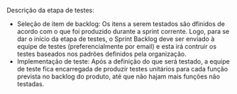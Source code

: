 Descrição da etapa de testes:
- Seleção de item de backlog: Os itens a serem testados são dfinidos de acordo com o que foi produzido durante a sprint corrente. Logo, para se dar o início da etapa de testes, o Sprint Backlog deve ser enviado à equipe de testes (preferencialmente por email) e esta irá contruir os testes baseados nos padrões definidos pela organização.
- Implementação de teste: Após a definição do que será testado, a equipe de teste fica encarregada de produzir testes unitários para cada função prevista no backlog do produto, até que não hajam mais funções não testadas.
